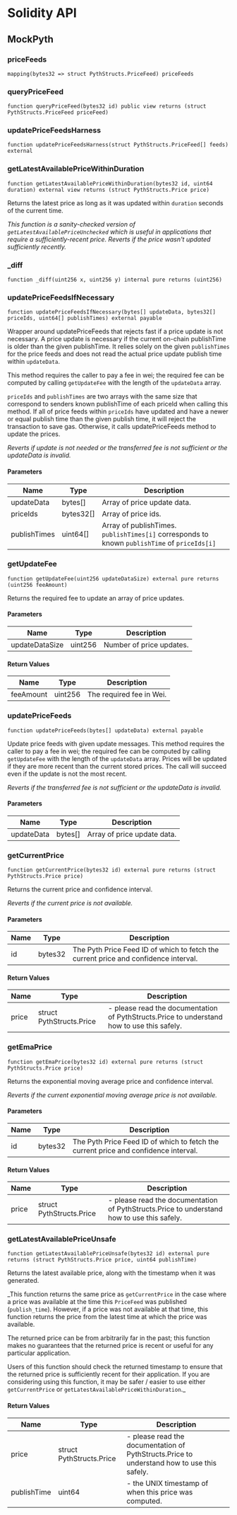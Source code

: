 # Solidity API

## MockPyth

### priceFeeds

```solidity
mapping(bytes32 => struct PythStructs.PriceFeed) priceFeeds
```

### queryPriceFeed

```solidity
function queryPriceFeed(bytes32 id) public view returns (struct PythStructs.PriceFeed priceFeed)
```

### updatePriceFeedsHarness

```solidity
function updatePriceFeedsHarness(struct PythStructs.PriceFeed[] feeds) external
```

### getLatestAvailablePriceWithinDuration

```solidity
function getLatestAvailablePriceWithinDuration(bytes32 id, uint64 duration) external view returns (struct PythStructs.Price price)
```

Returns the latest price as long as it was updated within `duration` seconds of the current time.

_This function is a sanity-checked version of `getLatestAvailablePriceUnchecked` which is useful in
applications that require a sufficiently-recent price. Reverts if the price wasn't updated sufficiently
recently._

### _diff

```solidity
function _diff(uint256 x, uint256 y) internal pure returns (uint256)
```

### updatePriceFeedsIfNecessary

```solidity
function updatePriceFeedsIfNecessary(bytes[] updateData, bytes32[] priceIds, uint64[] publishTimes) external payable
```

Wrapper around updatePriceFeeds that rejects fast if a price update is not necessary. A price update is
necessary if the current on-chain publishTime is older than the given publishTime. It relies solely on the
given `publishTimes` for the price feeds and does not read the actual price update publish time within `updateData`.

This method requires the caller to pay a fee in wei; the required fee can be computed by calling
`getUpdateFee` with the length of the `updateData` array.

`priceIds` and `publishTimes` are two arrays with the same size that correspond to senders known publishTime
of each priceId when calling this method. If all of price feeds within `priceIds` have updated and have
a newer or equal publish time than the given publish time, it will reject the transaction to save gas.
Otherwise, it calls updatePriceFeeds method to update the prices.

_Reverts if update is not needed or the transferred fee is not sufficient or the updateData is invalid._

#### Parameters

| Name | Type | Description |
| ---- | ---- | ----------- |
| updateData | bytes[] | Array of price update data. |
| priceIds | bytes32[] | Array of price ids. |
| publishTimes | uint64[] | Array of publishTimes. `publishTimes[i]` corresponds to known `publishTime` of `priceIds[i]` |

### getUpdateFee

```solidity
function getUpdateFee(uint256 updateDataSize) external pure returns (uint256 feeAmount)
```

Returns the required fee to update an array of price updates.

#### Parameters

| Name | Type | Description |
| ---- | ---- | ----------- |
| updateDataSize | uint256 | Number of price updates. |

#### Return Values

| Name | Type | Description |
| ---- | ---- | ----------- |
| feeAmount | uint256 | The required fee in Wei. |

### updatePriceFeeds

```solidity
function updatePriceFeeds(bytes[] updateData) external payable
```

Update price feeds with given update messages.
This method requires the caller to pay a fee in wei; the required fee can be computed by calling
`getUpdateFee` with the length of the `updateData` array.
Prices will be updated if they are more recent than the current stored prices.
The call will succeed even if the update is not the most recent.

_Reverts if the transferred fee is not sufficient or the updateData is invalid._

#### Parameters

| Name | Type | Description |
| ---- | ---- | ----------- |
| updateData | bytes[] | Array of price update data. |

### getCurrentPrice

```solidity
function getCurrentPrice(bytes32 id) external pure returns (struct PythStructs.Price price)
```

Returns the current price and confidence interval.

_Reverts if the current price is not available._

#### Parameters

| Name | Type | Description |
| ---- | ---- | ----------- |
| id | bytes32 | The Pyth Price Feed ID of which to fetch the current price and confidence interval. |

#### Return Values

| Name | Type | Description |
| ---- | ---- | ----------- |
| price | struct PythStructs.Price | - please read the documentation of PythStructs.Price to understand how to use this safely. |

### getEmaPrice

```solidity
function getEmaPrice(bytes32 id) external pure returns (struct PythStructs.Price price)
```

Returns the exponential moving average price and confidence interval.

_Reverts if the current exponential moving average price is not available._

#### Parameters

| Name | Type | Description |
| ---- | ---- | ----------- |
| id | bytes32 | The Pyth Price Feed ID of which to fetch the current price and confidence interval. |

#### Return Values

| Name | Type | Description |
| ---- | ---- | ----------- |
| price | struct PythStructs.Price | - please read the documentation of PythStructs.Price to understand how to use this safely. |

### getLatestAvailablePriceUnsafe

```solidity
function getLatestAvailablePriceUnsafe(bytes32 id) external pure returns (struct PythStructs.Price price, uint64 publishTime)
```

Returns the latest available price, along with the timestamp when it was generated.

_This function returns the same price as `getCurrentPrice` in the case where a price was available
at the time this `PriceFeed` was published (`publish_time`). However, if a price was not available
at that time, this function returns the price from the latest time at which the price was available.

The returned price can be from arbitrarily far in the past; this function makes no guarantees that
the returned price is recent or useful for any particular application.

Users of this function should check the returned timestamp to ensure that the returned price is
sufficiently recent for their application. If you are considering using this function, it may be
safer / easier to use either `getCurrentPrice` or `getLatestAvailablePriceWithinDuration`._

#### Return Values

| Name | Type | Description |
| ---- | ---- | ----------- |
| price | struct PythStructs.Price | - please read the documentation of PythStructs.Price to understand how to use this safely. |
| publishTime | uint64 | - the UNIX timestamp of when this price was computed. |

